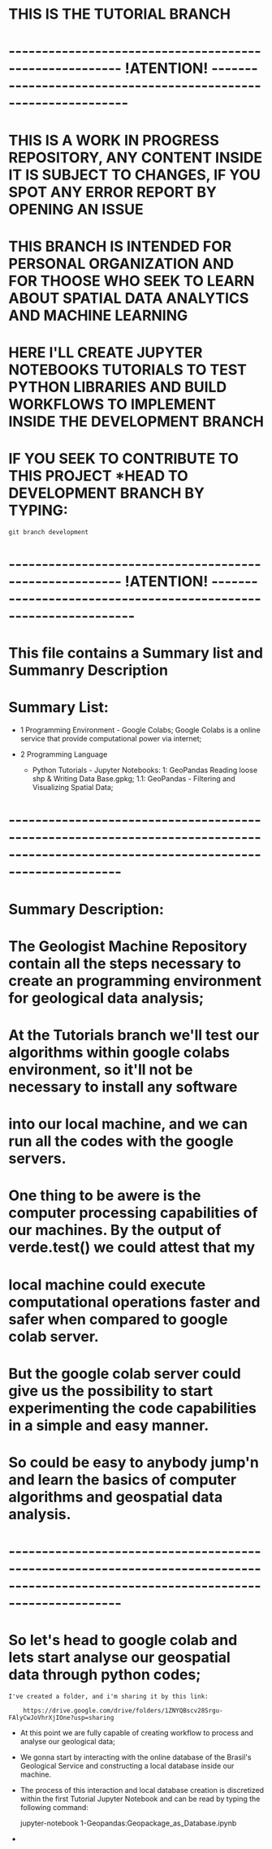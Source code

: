 #                                                  THIS IS THE TUTORIAL BRANCH

# ------------------------------------------------------- !ATENTION! --------------------------------------------------------------- #

# THIS IS A WORK IN PROGRESS REPOSITORY, ANY CONTENT INSIDE IT IS SUBJECT TO CHANGES, IF YOU SPOT ANY ERROR REPORT BY OPENING AN ISSUE

# THIS BRANCH IS INTENDED FOR PERSONAL ORGANIZATION AND FOR THOOSE WHO SEEK TO LEARN ABOUT SPATIAL DATA ANALYTICS AND MACHINE LEARNING

# HERE I'LL CREATE JUPYTER NOTEBOOKS TUTORIALS TO TEST PYTHON LIBRARIES AND BUILD WORKFLOWS TO IMPLEMENT INSIDE THE DEVELOPMENT BRANCH

# IF YOU SEEK TO CONTRIBUTE TO THIS PROJECT *HEAD TO DEVELOPMENT BRANCH BY TYPING:

	git branch development

# ------------------------------------------------------- !ATENTION! ---------------------------------------------------------------- #

# This file contains a Summary list and Summanry Description

# Summary List:
- 1 Programming Environment - Google Colabs;
	Google Colabs is a online service that provide computational power via internet;

- 2 Programming Language
	- Python
		Tutorials 
			- Jupyter Notebooks:
  				1: GeoPandas Reading loose shp & Writing Data Base.gpkg;
					1.1: GeoPandas - Filtering and Visualizing Spatial Data;
# ----------------------------------------------------------------------------------------------------------------------------------- #

# Summary Description:

# The Geologist Machine Repository contain all the steps necessary to create an programming environment for geological data analysis;
# At the Tutorials branch we'll test our algorithms within google colabs environment, so it'll not be necessary to install any software
# into our local machine, and we can run all the codes with the google servers.

# One thing to be awere is the computer processing capabilities of our machines. By the output of verde.test() we could attest that my 
# local machine could execute computational operations faster and safer when compared to google colab server.
# But the google colab server could give us the possibility to start experimenting the code capabilities in a simple and easy manner.
# So could be easy to anybody jump'n and learn the basics of computer algorithms and geospatial data analysis.

# ----------------------------------------------------------------------------------------------------------------------------------- # 

# So let's head to google colab and lets start analyse our geospatial data through python codes;
	
	I've created a folder, and i'm sharing it by this link:
		
		https://drive.google.com/drive/folders/1ZNYQBscv28Srgu-FAlyCwJoVhrXjIOne?usp=sharing
		

 - At this point we are fully capable of creating workflow to process and analyse our geological data;

 - We gonna start by interacting with the online database of the Brasil's Geological Service and constructing a local database inside our machine.

 - The process of this interaction and local database creation is discretized within the first Tutorial Jupyter Notebook and can be read by typing the following command:

	jupyter-notebook 1-Geopandas:Geopackage_as_Database.ipynb
 
 - 
